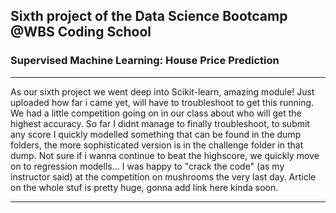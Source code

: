 ## Sixth project of the Data Science Bootcamp @WBS Coding School
### Supervised Machine Learning: House Price Prediction

---

As our sixth project we went deep into Scikit-learn, amazing module! Just uploaded how far i came yet, will have to troubleshoot to get this running.
We had a little competition going on in our class about who will get the highest accuracy. So far I didnt manage to finally troubleshoot, to submit any score I quickly modelled something that can be found in the dump folders, the more sophisticated version is in the challenge folder in that dump. Not sure if i wanna continue to beat the highscore, we quickly move on to regression modells...
I was happy to "crack the code" (as my instructor said) at the competition on mushrooms the very last day.
Article on the whole stuf is pretty huge, gonna add link here kinda soon.

---
